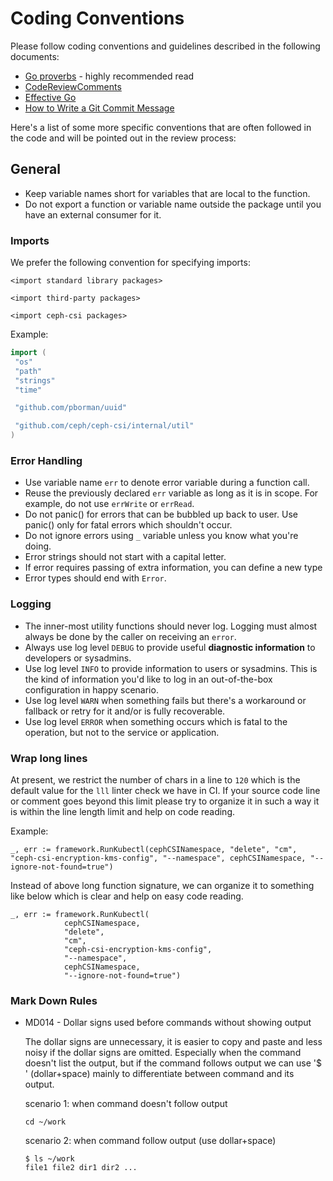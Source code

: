 # Coding Conventions

Please follow coding conventions and guidelines described in the following documents:

* [Go proverbs](https://go-proverbs.github.io/) - highly recommended read
* [CodeReviewComments](https://github.com/golang/go/wiki/CodeReviewComments)
* [Effective Go](https://golang.org/doc/effective_go.html)
* [How to Write a Git Commit Message](https://chris.beams.io/posts/git-commit/)

Here's a list of some more specific conventions that are often followed in
the code and will be pointed out in the review process:

## General

* Keep variable names short for variables that are local to the function.
* Do not export a function or variable name outside the package until you
  have an external consumer for it.

### Imports

We prefer the following convention for specifying imports:

```
<import standard library packages>

<import third-party packages>

<import ceph-csi packages>
```

Example:

```go
import (
 "os"
 "path"
 "strings"
 "time"

 "github.com/pborman/uuid"

 "github.com/ceph/ceph-csi/internal/util"
)
```

### Error Handling

* Use variable name `err` to denote error variable during a function call.
* Reuse the previously declared `err` variable as long as it is in scope.
  For example, do not use `errWrite` or `errRead`.
* Do not panic() for errors that can be bubbled up back to user. Use panic()
  only for fatal errors which shouldn't occur.
* Do not ignore errors using `_` variable unless you know what you're doing.
* Error strings should not start with a capital letter.
* If error requires passing of extra information, you can define a new type
* Error types should end with `Error`.

### Logging

* The inner-most utility functions should never log. Logging must almost always
  be done by the caller on receiving an `error`.
* Always use log level `DEBUG` to provide useful **diagnostic information** to
  developers or sysadmins.
* Use log level `INFO` to provide information to users or sysadmins. This is the
  kind of information you'd like to log in an out-of-the-box configuration in
  happy scenario.
* Use log level `WARN` when something fails but there's a workaround or fallback
  or retry for it and/or is fully recoverable.
* Use log level `ERROR` when something occurs which is fatal to the operation,
  but not to the service or application.

### Wrap long lines

At present, we restrict the number of chars in a line to `120` which is the
default value for the `lll` linter check we have in CI. If your source code line
or comment goes beyond this limit please try to organize it in such a way it
is within the line length limit and help on code reading.

Example:

```
_, err := framework.RunKubectl(cephCSINamespace, "delete", "cm", "ceph-csi-encryption-kms-config", "--namespace", cephCSINamespace, "--ignore-not-found=true")
```

Instead of above long function signature, we can organize it to something like below
which is clear and help on easy code reading.

```
_, err := framework.RunKubectl(
            cephCSINamespace,
            "delete",
            "cm",
            "ceph-csi-encryption-kms-config",
            "--namespace",
            cephCSINamespace,
            "--ignore-not-found=true")
```

### Mark Down Rules

* MD014 - Dollar signs used before commands without showing output

  The dollar signs are unnecessary, it is easier to copy and paste and
  less noisy if the dollar signs are omitted. Especially when the
  command doesn't list the output, but if the command follows output
  we can use '$ ' (dollar+space) mainly to differentiate between
  command and its output.

  scenario 1: when command doesn't follow output

  ```console
  cd ~/work
  ```

  scenario 2: when command follow output (use dollar+space)

  ```console
  $ ls ~/work
  file1 file2 dir1 dir2 ...
  ```
